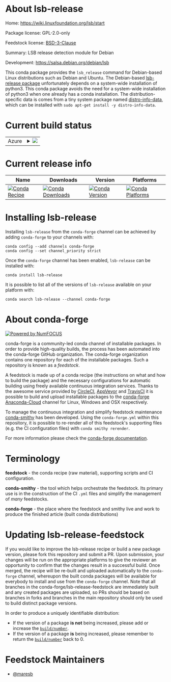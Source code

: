 About lsb-release
=================

Home: https://wiki.linuxfoundation.org/lsb/start

Package license: GPL-2.0-only

Feedstock license: [BSD-3-Clause](https://github.com/conda-forge/lsb-release-feedstock/blob/master/LICENSE.txt)

Summary: LSB release detection module for Debian

Development: https://salsa.debian.org/debian/lsb

This conda package provides the `lsb_release` command for
Debian-based Linux distributions such as Debian and Ubuntu. The Debian-based
[lsb-release package](https://packages.debian.org/stable/lsb-release)
unfortunately depends on a system-wide installation of python3. This conda
package avoids the need for a system-wide installation of python3 when one
already has a conda installation. The distribution-specific data is comes from
a tiny system package named [distro-info-data](https://packages.debian.org/stable/distro-info-data),
which can be installed with `sudo apt-get install -y distro-info-data`.


Current build status
====================


<table>
    
  <tr>
    <td>Azure</td>
    <td>
      <details>
        <summary>
          <a href="https://dev.azure.com/conda-forge/feedstock-builds/_build/latest?definitionId=13255&branchName=master">
            <img src="https://dev.azure.com/conda-forge/feedstock-builds/_apis/build/status/lsb-release-feedstock?branchName=master">
          </a>
        </summary>
        <table>
          <thead><tr><th>Variant</th><th>Status</th></tr></thead>
          <tbody><tr>
              <td>linux_64_python3.7.____cpython</td>
              <td>
                <a href="https://dev.azure.com/conda-forge/feedstock-builds/_build/latest?definitionId=13255&branchName=master">
                  <img src="https://dev.azure.com/conda-forge/feedstock-builds/_apis/build/status/lsb-release-feedstock?branchName=master&jobName=linux&configuration=linux_64_python3.7.____cpython" alt="variant">
                </a>
              </td>
            </tr><tr>
              <td>linux_64_python3.8.____cpython</td>
              <td>
                <a href="https://dev.azure.com/conda-forge/feedstock-builds/_build/latest?definitionId=13255&branchName=master">
                  <img src="https://dev.azure.com/conda-forge/feedstock-builds/_apis/build/status/lsb-release-feedstock?branchName=master&jobName=linux&configuration=linux_64_python3.8.____cpython" alt="variant">
                </a>
              </td>
            </tr><tr>
              <td>linux_64_python3.9.____cpython</td>
              <td>
                <a href="https://dev.azure.com/conda-forge/feedstock-builds/_build/latest?definitionId=13255&branchName=master">
                  <img src="https://dev.azure.com/conda-forge/feedstock-builds/_apis/build/status/lsb-release-feedstock?branchName=master&jobName=linux&configuration=linux_64_python3.9.____cpython" alt="variant">
                </a>
              </td>
            </tr>
          </tbody>
        </table>
      </details>
    </td>
  </tr>
</table>

Current release info
====================

| Name | Downloads | Version | Platforms |
| --- | --- | --- | --- |
| [![Conda Recipe](https://img.shields.io/badge/recipe-lsb--release-green.svg)](https://anaconda.org/conda-forge/lsb-release) | [![Conda Downloads](https://img.shields.io/conda/dn/conda-forge/lsb-release.svg)](https://anaconda.org/conda-forge/lsb-release) | [![Conda Version](https://img.shields.io/conda/vn/conda-forge/lsb-release.svg)](https://anaconda.org/conda-forge/lsb-release) | [![Conda Platforms](https://img.shields.io/conda/pn/conda-forge/lsb-release.svg)](https://anaconda.org/conda-forge/lsb-release) |

Installing lsb-release
======================

Installing `lsb-release` from the `conda-forge` channel can be achieved by adding `conda-forge` to your channels with:

```
conda config --add channels conda-forge
conda config --set channel_priority strict
```

Once the `conda-forge` channel has been enabled, `lsb-release` can be installed with:

```
conda install lsb-release
```

It is possible to list all of the versions of `lsb-release` available on your platform with:

```
conda search lsb-release --channel conda-forge
```


About conda-forge
=================

[![Powered by NumFOCUS](https://img.shields.io/badge/powered%20by-NumFOCUS-orange.svg?style=flat&colorA=E1523D&colorB=007D8A)](http://numfocus.org)

conda-forge is a community-led conda channel of installable packages.
In order to provide high-quality builds, the process has been automated into the
conda-forge GitHub organization. The conda-forge organization contains one repository
for each of the installable packages. Such a repository is known as a *feedstock*.

A feedstock is made up of a conda recipe (the instructions on what and how to build
the package) and the necessary configurations for automatic building using freely
available continuous integration services. Thanks to the awesome service provided by
[CircleCI](https://circleci.com/), [AppVeyor](https://www.appveyor.com/)
and [TravisCI](https://travis-ci.com/) it is possible to build and upload installable
packages to the [conda-forge](https://anaconda.org/conda-forge)
[Anaconda-Cloud](https://anaconda.org/) channel for Linux, Windows and OSX respectively.

To manage the continuous integration and simplify feedstock maintenance
[conda-smithy](https://github.com/conda-forge/conda-smithy) has been developed.
Using the ``conda-forge.yml`` within this repository, it is possible to re-render all of
this feedstock's supporting files (e.g. the CI configuration files) with ``conda smithy rerender``.

For more information please check the [conda-forge documentation](https://conda-forge.org/docs/).

Terminology
===========

**feedstock** - the conda recipe (raw material), supporting scripts and CI configuration.

**conda-smithy** - the tool which helps orchestrate the feedstock.
                   Its primary use is in the construction of the CI ``.yml`` files
                   and simplify the management of *many* feedstocks.

**conda-forge** - the place where the feedstock and smithy live and work to
                  produce the finished article (built conda distributions)


Updating lsb-release-feedstock
==============================

If you would like to improve the lsb-release recipe or build a new
package version, please fork this repository and submit a PR. Upon submission,
your changes will be run on the appropriate platforms to give the reviewer an
opportunity to confirm that the changes result in a successful build. Once
merged, the recipe will be re-built and uploaded automatically to the
`conda-forge` channel, whereupon the built conda packages will be available for
everybody to install and use from the `conda-forge` channel.
Note that all branches in the conda-forge/lsb-release-feedstock are
immediately built and any created packages are uploaded, so PRs should be based
on branches in forks and branches in the main repository should only be used to
build distinct package versions.

In order to produce a uniquely identifiable distribution:
 * If the version of a package **is not** being increased, please add or increase
   the [``build/number``](https://docs.conda.io/projects/conda-build/en/latest/resources/define-metadata.html#build-number-and-string).
 * If the version of a package **is** being increased, please remember to return
   the [``build/number``](https://docs.conda.io/projects/conda-build/en/latest/resources/define-metadata.html#build-number-and-string)
   back to 0.

Feedstock Maintainers
=====================

* [@maresb](https://github.com/maresb/)

